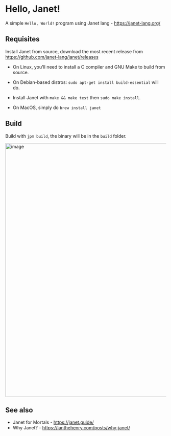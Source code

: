 # Hello, Janet!

A simple `Hello, World!` program using Janet lang - https://janet-lang.org/

## Requisites

Install Janet from source, download the most recent release from https://github.com/janet-lang/janet/releases

* On Linux, you'll need to install a C compiler and GNU Make to build from source.
* On Debian-based distros: `sudo apt-get install build-essential` will do.
* Install Janet with `make && make test` then `sudo make install`.

* On MacOS, simply do `brew install janet`

## Build

Build with `jpm build`, the binary will be in the `build` folder.

<img width="793" alt="image" src="https://github.com/Lulzx/janet-hello/assets/22330483/b0ecfcc6-3a5c-4be6-893a-6859f5a08f2d">


## See also

* Janet for Mortals - https://janet.guide/
* Why Janet? - https://ianthehenry.com/posts/why-janet/
